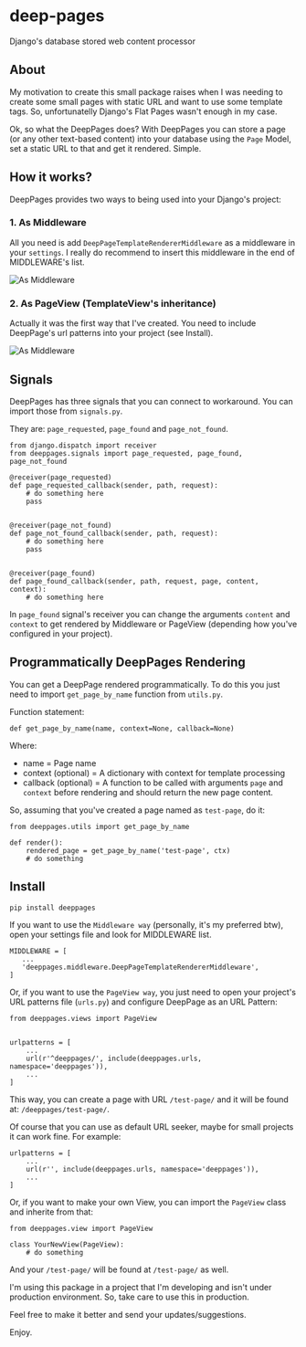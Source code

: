 # deep-pages
Django's database stored web content processor

## About
My motivation to create this small package raises when I was needing to create some small pages with static URL and want to use some template tags. So, unfortunatelly Django's Flat Pages wasn't enough in my case.

Ok, so what the DeepPages does? With DeepPages you can store a page (or any other text-based content) into your database using the `Page` Model, set a static URL to that and get it rendered. Simple.

## How it works?
DeepPages provides two ways to being used into your Django's project:

### 1. As Middleware

All you need is add `DeepPageTemplateRendererMiddleware` as a middleware in your `settings`. I really do recommend to insert this middleware in the end of MIDDLEWARE's list.

![As Middleware](https://raw.githubusercontent.com/ricardofalasca/deep-pages/master/docs/how-it-works-as-middleware.png)

### 2. As PageView (TemplateView's inheritance)

Actually it was the first way that I've created. You need to include DeepPage's url patterns into your project (see Install).

![As Middleware](https://raw.githubusercontent.com/ricardofalasca/deep-pages/master/docs/how-it-works-as-pageview.png)

## Signals

DeepPages has three signals that you can connect to workaround. You can import those from `signals.py`.

They are: `page_requested`, `page_found` and `page_not_found`. 

```
from django.dispatch import receiver
from deeppages.signals import page_requested, page_found, page_not_found

@receiver(page_requested)
def page_requested_callback(sender, path, request):
    # do something here
    pass


@receiver(page_not_found)
def page_not_found_callback(sender, path, request):
    # do something here
    pass


@receiver(page_found)
def page_found_callback(sender, path, request, page, content, context):
    # do something here
```

In `page_found` signal's receiver you can change the arguments `content` and `context` to get rendered by Middleware or PageView (depending how you've configured in your project).

## Programmatically DeepPages Rendering

You can get a DeepPage rendered programmatically. To do this you just need to import `get_page_by_name` function from `utils.py`.

Function statement:
```
def get_page_by_name(name, context=None, callback=None)
```

Where:
 - name = Page name
 - context (optional) = A dictionary with context for template processing
 - callback (optional) = A function to be called with arguments `page` and `context` before rendering and should return the new page content.

So, assuming that you've created a page named as `test-page`, do it:

```
from deeppages.utils import get_page_by_name

def render():
    rendered_page = get_page_by_name('test-page', ctx)
    # do something
```

## Install

```
pip install deeppages
```

If you want to use the `Middleware way` (personally, it's my preferred btw), open your settings file and look for MIDDLEWARE list.

```
MIDDLEWARE = [
   ...
   'deeppages.middleware.DeepPageTemplateRendererMiddleware',
]
```

Or, if you want to use the `PageView way`, you just need to open your project's URL patterns file (`urls.py`) and configure DeepPage as an URL Pattern:

```
from deeppages.views import PageView


urlpatterns = [
    ...
    url(r'^deeppages/', include(deeppages.urls, namespace='deeppages')),
    ...
]
```

This way, you can create a page with URL `/test-page/` and it will be found at: `/deeppages/test-page/`.

Of course that you can use as default URL seeker, maybe for small projects it can work fine. For example:

```
urlpatterns = [
    ...
    url(r'', include(deeppages.urls, namespace='deeppages')),
    ...
]
```

Or, if you want to make your own View, you can import the `PageView` class and inherite from that:

```
from deeppages.view import PageView

class YourNewView(PageView):
    # do something
```

And your `/test-page/` will be found at `/test-page/` as well.

I'm using this package in a project that I'm developing and isn't under production environment. So, take care to use this in production.

Feel free to make it better and send your updates/suggestions.

Enjoy.
